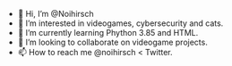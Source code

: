 - 👋 Hi, I’m @Noihirsch
- 👀 I’m interested in videogames, cybersecurity and cats.
- 🌱 I’m currently learning Phython 3.85 and HTML.
- 💞️ I’m looking to collaborate on videogame projects.
- 📫 How to reach me @noihirsch < Twitter.


<!---
Noihirsch/Noihirsch is a ✨ special ✨ repository because its `README.md` (this file) appears on your GitHub profile.
You can click the Preview link to take a look at your changes.
--->
